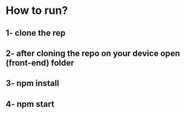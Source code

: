 # How to run?

## 1- clone the rep
## 2- after cloning the repo on your device open (front-end) folder 
## 3- npm install
## 4- npm start
